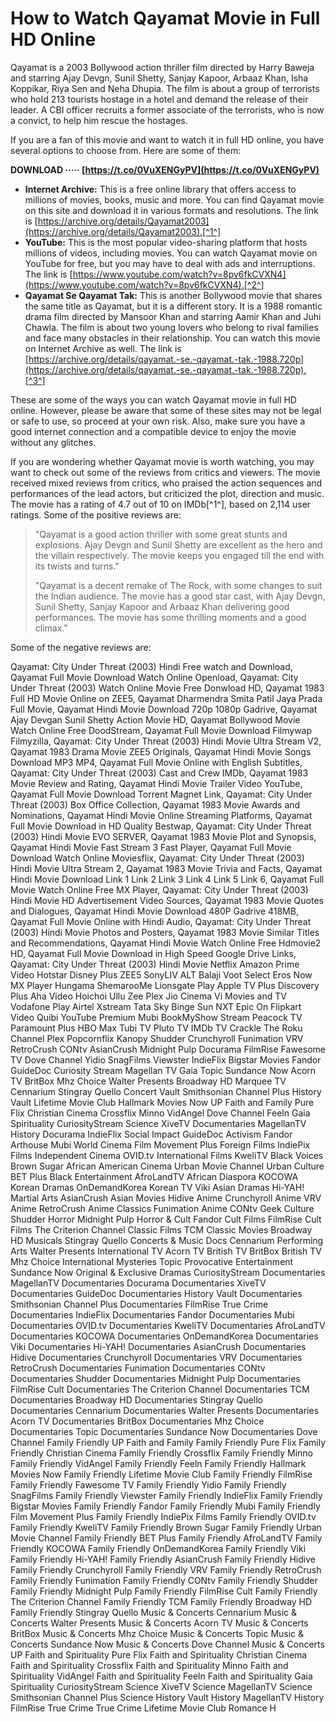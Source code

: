 
 
# How to Watch Qayamat Movie in Full HD Online
 
Qayamat is a 2003 Bollywood action thriller film directed by Harry Baweja and starring Ajay Devgn, Sunil Shetty, Sanjay Kapoor, Arbaaz Khan, Isha Koppikar, Riya Sen and Neha Dhupia. The film is about a group of terrorists who hold 213 tourists hostage in a hotel and demand the release of their leader. A CBI officer recruits a former associate of the terrorists, who is now a convict, to help him rescue the hostages.
 
If you are a fan of this movie and want to watch it in full HD online, you have several options to choose from. Here are some of them:
 
**DOWNLOAD ····· [https://t.co/0VuXENGyPV](https://t.co/0VuXENGyPV)**


 
- **Internet Archive:** This is a free online library that offers access to millions of movies, books, music and more. You can find Qayamat movie on this site and download it in various formats and resolutions. The link is [https://archive.org/details/Qayamat2003](https://archive.org/details/Qayamat2003).[^1^]
- **YouTube:** This is the most popular video-sharing platform that hosts millions of videos, including movies. You can watch Qayamat movie on YouTube for free, but you may have to deal with ads and interruptions. The link is [https://www.youtube.com/watch?v=8pv6fkCVXN4](https://www.youtube.com/watch?v=8pv6fkCVXN4).[^2^]
- **Qayamat Se Qayamat Tak:** This is another Bollywood movie that shares the same title as Qayamat, but it is a different story. It is a 1988 romantic drama film directed by Mansoor Khan and starring Aamir Khan and Juhi Chawla. The film is about two young lovers who belong to rival families and face many obstacles in their relationship. You can watch this movie on Internet Archive as well. The link is [https://archive.org/details/qayamat.-se.-qayamat.-tak.-1988.720p](https://archive.org/details/qayamat.-se.-qayamat.-tak.-1988.720p).[^3^]

These are some of the ways you can watch Qayamat movie in full HD online. However, please be aware that some of these sites may not be legal or safe to use, so proceed at your own risk. Also, make sure you have a good internet connection and a compatible device to enjoy the movie without any glitches.
  
If you are wondering whether Qayamat movie is worth watching, you may want to check out some of the reviews from critics and viewers. The movie received mixed reviews from critics, who praised the action sequences and performances of the lead actors, but criticized the plot, direction and music. The movie has a rating of 4.7 out of 10 on IMDb[^1^], based on 2,114 user ratings. Some of the positive reviews are:

> "Qayamat is a good action thriller with some great stunts and explosions. Ajay Devgn and Sunil Shetty are excellent as the hero and the villain respectively. The movie keeps you engaged till the end with its twists and turns."
> 
> 
> "Qayamat is a decent remake of The Rock, with some changes to suit the Indian audience. The movie has a good star cast, with Ajay Devgn, Sunil Shetty, Sanjay Kapoor and Arbaaz Khan delivering good performances. The movie has some thrilling moments and a good climax."

Some of the negative reviews are:
 
Qayamat: City Under Threat (2003) Hindi Free watch and Download,  Qayamat Full Movie Download Watch Online Openload,  Qayamat: City Under Threat (2003) Watch Online Movie Free Donwload HD,  Qayamat 1983 Full HD Movie Online on ZEE5,  Qayamat Dharmendra Smita Patil Jaya Prada Full Movie,  Qayamat Hindi Movie Download 720p 1080p Gadrive,  Qayamat Ajay Devgan Sunil Shetty Action Movie HD,  Qayamat Bollywood Movie Watch Online Free DoodStream,  Qayamat Full Movie Download Filmywap Filmyzilla,  Qayamat: City Under Threat (2003) Hindi Movie Ultra Stream V2,  Qayamat 1983 Drama Movie ZEE5 Originals,  Qayamat Hindi Movie Songs Download MP3 MP4,  Qayamat Full Movie Online with English Subtitles,  Qayamat: City Under Threat (2003) Cast and Crew IMDb,  Qayamat 1983 Movie Review and Rating,  Qayamat Hindi Movie Trailer Video YouTube,  Qayamat Full Movie Download Torrent Magnet Link,  Qayamat: City Under Threat (2003) Box Office Collection,  Qayamat 1983 Movie Awards and Nominations,  Qayamat Hindi Movie Online Streaming Platforms,  Qayamat Full Movie Download in HD Quality Bestwap,  Qayamat: City Under Threat (2003) Hindi Movie EVO SERVER,  Qayamat 1983 Movie Plot and Synopsis,  Qayamat Hindi Movie Fast Stream 3 Fast Player,  Qayamat Full Movie Download Watch Online Moviesflix,  Qayamat: City Under Threat (2003) Hindi Movie Ultra Stream 2,  Qayamat 1983 Movie Trivia and Facts,  Qayamat Hindi Movie Download Link 1 Link 2 Link 3 Link 4 Link 5 Link 6,  Qayamat Full Movie Watch Online Free MX Player,  Qayamat: City Under Threat (2003) Hindi Movie HD Advertisement Video Sources,  Qayamat 1983 Movie Quotes and Dialogues,  Qayamat Hindi Movie Download 480P Gadrive 418MB,  Qayamat Full Movie Online with Hindi Audio,  Qayamat: City Under Threat (2003) Hindi Movie Photos and Posters,  Qayamat 1983 Movie Similar Titles and Recommendations,  Qayamat Hindi Movie Watch Online Free Hdmovie2 HD,  Qayamat Full Movie Download in High Speed Google Drive Links,  Qayamat: City Under Threat (2003) Hindi Movie Netflix Amazon Prime Video Hotstar Disney Plus ZEE5 SonyLIV ALT Balaji Voot Select Eros Now MX Player Hungama ShemarooMe Lionsgate Play Apple TV Plus Discovery Plus Aha Video Hoichoi Ullu Zee Plex Jio Cinema Vi Movies and TV Vodafone Play Airtel Xstream Tata Sky Binge Sun NXT Epic On Flipkart Video Quibi YouTube Premium Mubi BookMyShow Stream Peacock TV Paramount Plus HBO Max Tubi TV Pluto TV IMDb TV Crackle The Roku Channel Plex Popcornflix Kanopy Shudder Crunchyroll Funimation VRV RetroCrush CONtv AsianCrush Midnight Pulp Docurama FilmRise Fawesome TV Dove Channel Yidio SnagFilms Viewster IndieFlix Bigstar Movies Fandor GuideDoc Curiosity Stream Magellan TV Gaia Topic Sundance Now Acorn TV BritBox Mhz Choice Walter Presents Broadway HD Marquee TV Cennarium Stingray Quello Concert Vault Smithsonian Channel Plus History Vault Lifetime Movie Club Hallmark Movies Now UP Faith and Family Pure Flix Christian Cinema Crossflix Minno VidAngel Dove Channel Feeln Gaia Spirituality CuriosityStream Science XiveTV Documentaries MagellanTV History Docurama IndieFlix Social Impact GuideDoc Activism Fandor Arthouse Mubi World Cinema Film Movement Plus Foreign Films IndiePix Films Independent Cinema OVID.tv International Films KweliTV Black Voices Brown Sugar African American Cinema Urban Movie Channel Urban Culture BET Plus Black Entertainment AfroLandTV African Diaspora KOCOWA Korean Dramas OnDemandKorea Korean TV Viki Asian Dramas Hi-YAH! Martial Arts AsianCrush Asian Movies Hidive Anime Crunchyroll Anime VRV Anime RetroCrush Anime Classics Funimation Anime CONtv Geek Culture Shudder Horror Midnight Pulp Horror & Cult Fandor Cult Films FilmRise Cult Films The Criterion Channel Classic Films TCM Classic Movies Broadway HD Musicals Stingray Quello Concerts & Music Docs Cennarium Performing Arts Walter Presents International TV Acorn TV British TV BritBox British TV Mhz Choice International Mysteries Topic Provocative Entertainment Sundance Now Original & Exclusive Dramas CuriosityStream Documentaries MagellanTV Documentaries Docurama Documentaries XiveTV Documentaries GuideDoc Documentaries History Vault Documentaries Smithsonian Channel Plus Documentaries FilmRise True Crime Documentaries IndieFlix Documentaries Fandor Documentaries Mubi Documentaries OVID.tv Documentaries KweliTV Documentaries AfroLandTV Documentaries KOCOWA Documentaries OnDemandKorea Documentaries Viki Documentaries Hi-YAH! Documentaries AsianCrush Documentaries Hidive Documentaries Crunchyroll Documentaries VRV Documentaries RetroCrush Documentaries Funimation Documentaries CONtv Documentaries Shudder Documentaries Midnight Pulp Documentaries FilmRise Cult Documentaries The Criterion Channel Documentaries TCM Documentaries Broadway HD Documentaries Stingray Quello Documentaries Cennarium Documentaries Walter Presents Documentaries Acorn TV Documentaries BritBox Documentaries Mhz Choice Documentaries Topic Documentaries Sundance Now Documentaries Dove Channel Family Friendly UP Faith and Family Family Friendly Pure Flix Family Friendly Christian Cinema Family Friendly Crossflix Family Friendly Minno Family Friendly VidAngel Family Friendly Feeln Family Friendly Hallmark Movies Now Family Friendly Lifetime Movie Club Family Friendly FilmRise Family Friendly Fawesome TV Family Friendly Yidio Family Friendly SnagFilms Family Friendly Viewster Family Friendly IndieFlix Family Friendly Bigstar Movies Family Friendly Fandor Family Friendly Mubi Family Friendly Film Movement Plus Family Friendly IndiePix Films Family Friendly OVID.tv Family Friendly KweliTV Family Friendly Brown Sugar Family Friendly Urban Movie Channel Family Friendly BET Plus Family Friendly AfroLandTV Family Friendly KOCOWA Family Friendly OnDemandKorea Family Friendly Viki Family Friendly Hi-YAH! Family Friendly AsianCrush Family Friendly Hidive Family Friendly Crunchyroll Family Friendly VRV Family Friendly RetroCrush Family Friendly Funimation Family Friendly CONtv Family Friendly Shudder Family Friendly Midnight Pulp Family Friendly FilmRise Cult Family Friendly The Criterion Channel Family Friendly TCM Family Friendly Broadway HD Family Friendly Stingray Quello Music & Concerts Cennarium Music & Concerts Walter Presents Music & Concerts Acorn TV Music & Concerts BritBox Music & Concerts Mhz Choice Music & Concerts Topic Music & Concerts Sundance Now Music & Concerts Dove Channel Music & Concerts UP Faith and Spirituality Pure Flix Faith and Spirituality Christian Cinema Faith and Spirituality Crossflix Faith and Spirituality Minno Faith and Spirituality VidAngel Faith and Spirituality Feeln Faith and Spirituality Gaia Spirituality CuriosityStream Science XiveTV Science MagellanTV Science Smithsonian Channel Plus Science History Vault History MagellanTV History FilmRise True Crime True Crime Lifetime Movie Club Romance H